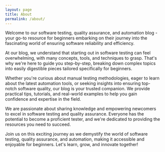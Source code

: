 ```yaml
---
layout: page
title: About
permalink: /about/
---
```


Welcome to our software testing, quality assurance, and automation blog - your go-to resource for beginners embarking on their journey into the fascinating world of ensuring software reliability and efficiency.

At our blog, we understand that starting out in software testing can feel overwhelming, with many concepts, tools, and techniques to grasp. That's why we're here to guide you step-by-step, breaking down complex topics into easily digestible pieces tailored specifically for beginners.

Whether you're curious about manual testing methodologies, eager to learn about the latest automation tools, or seeking insights into ensuring top-notch software quality, our blog is your trusted companion. We provide practical tips, tutorials, and real-world examples to help you gain confidence and expertise in the field.

We are passionate about sharing knowledge and empowering newcomers to excel in software testing and quality assurance. Everyone has the potential to become a proficient tester, and we're dedicated to providing the resources you need to succeed.

Join us on this exciting journey as we demystify the world of software testing, quality assurance, and automation, making it accessible and enjoyable for beginners. Let's learn, grow, and innovate together!

<style>
  .site-name {
    margin-top: -10px;
  }  

 .page {
    max-width: 800px;
    margin-left: 150px;
    margin-right: 150px;
  }
</style>
